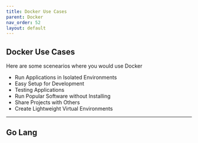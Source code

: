 ```yaml
---
title: Docker Use Cases
parent: Docker
nav_order: 52
layout: default
---
```


## Docker Use Cases

Here are some scenearios where you would use Docker

- Run Applications in Isolated Environments
- Easy Setup for Development
- Testing Applications
- Run Popular Software without Installing   
- Share Projects with Others
- Create Lightweight Virtual Environments

---

## Go Lang
